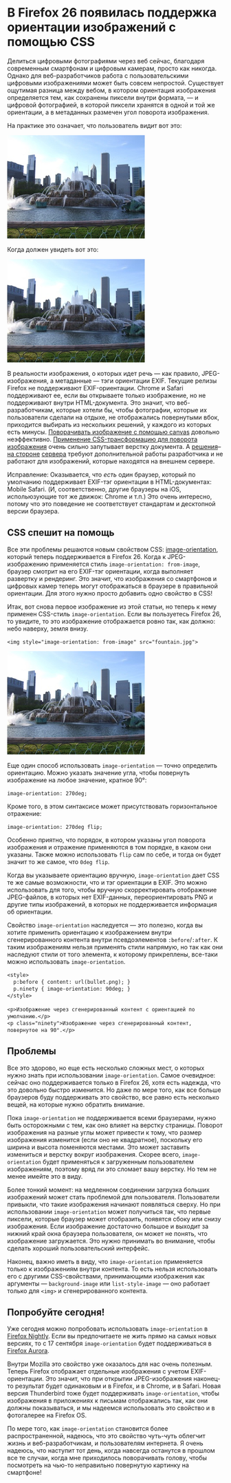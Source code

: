 # В Firefox 26 появилась поддержка ориентации изображений с помощью CSS

Делиться цифровыми фотографиями через веб сейчас, благодаря современным смартфонам
и цифровым камерам, просто как никогда. Однако для веб-разработчиков работа с
пользовательскими цифровыми изображениями может быть совсем непростой. Существует
ощутимая разница между вебом, в котором ориентация изображения определяется тем,
как сохранены пиксели внутри формата, — и цифровой фотографией, в которой пиксели
хранятся в одной и той же ориентации, а в метаданных размечен угол поворота
изображения.

На практике это означает, что пользователь видит вот это:

![With EXIF][1]

Когда должен увидеть вот это:

![Correct orientation][2]

В реальности изображения, о которых идет речь — как правило, JPEG-изображения, а
метаданные — тэги ориентации EXIF. Текущие релизы Firefox не поддерживают
EXIF-ориентации. Chrome и Safari поддерживают ее, если вы открываете только
изображение, но не поддерживают внутри HTML-документа. Это значит, что
веб-разработчикам, которые хотели бы, чтобы фотографии, которые их пользователи
сделали на отдыхе, не отображались повернутыми вбок, приходится выбирать из
нескольких решений, у каждого из которых есть минусы.
[Поворачивать изображение с помощью canvas][3] довольно неэффективно.
[Применение CSS-трансформацию для поворота изображения][4] очень сильно запутывает
верстку документа. А [решения][5]–[на стороне][6] [сервера][7] требуют дополнительной
работы разработчика и не работают для изображений, которые находятся на внешнем
сервере.

Исправление: Оказывается, что _есть_ один браузер, который по умолчанию поддерживает
EXIF-тэг ориентации в HTML-документах: Mobile Safari. (И, соответственно, другие
браузеры на iOS, испольюзующие тот же движок: Chrome и т.п.) Это очень интересно,
потому что это поведение не соответствует стандартам и десктопной версии браузера.

## CSS спешит на помощь

Все эти проблемы решаются новым свойством CSS: [image-orientation][8], который
теперь поддерживается в Firefox 26. Когда к JPEG-изображению применяется стиль
`image-orientation: from-image`, браузер смотрит на его EXIF-тэг ориентации,
когда выполняет развертку и рендеринг. Это значит, что изображения со смартфонов
и цифровых камер теперь могут отображаться в браузере в правильной ориентации.
Для этого нужно просто добавить одно свойство в CSS!

Итак, вот снова первое изображение из этой статьи, но теперь к нему применен
CSS-стиль `image-orientation`. Если вы пользуетесь Firefox 26, то увидите, то
это изображение отображается ровно так, как должно: небо наверху, земля внизу.

    <img style="image-orientation: from-image" src="fountain.jpg">

![With EXIF][1]

Еще один способ использовать `image-orientation` — точно определить ориентацию.
Можно указать значение угла, чтобы повернуть изображение на любое значение,
кратное 90°:

    image-orientation: 270deg;

Кроме того, в этом синтаксисе может присутствовать горизонтальное отражение:

    image-orientation: 270deg flip;

Особенно приятно, что порядок, в котором указаны угол поворота изображения и
отражение применяются в том порядке, в каком они указаны. Также можно использовать
`flip` сам по себе, и тогда он будет значит то же самое, что `0deg flip`.

Когда вы указываете ориентацию вручную, `image-orientation` дает CSS те же самые
возможности, что и тэг ориентации в EXIF. Это можно использовать для того, чтобы
вручную скорректировать отображение JPEG-файлов, в которых нет EXIF-данных,
переориентировать PNG и другие типы изображений, в которых не поддерживается
информация об ориентации.

Свойство `image-orientation` наследуется — это полезно, когда вы хотите применить
ориентацию к изображением внутри сгенерированного контента внутри псевдоэлементов
`:before`/`:after`. К таким изображениям нельзя применять стили напрямую, но так
как они наследуют стили от того элемента, к которому прикреплены, все-таки можно
использовать `image-orientation`.

    <style>
      p:before { content: url(bullet.png); }
      p.ninety { image-orientation: 90deg; }
    </style>

    <p>Изображение через сгенерированный контент с ориентацией по умолчанию.</p>
    <p class="ninety">Изображение через сгенерированный контент, повернутое на 90°.</p>

## Проблемы

Все это здорово, но еще есть несколько сложных мест, о которых нужно знать при
использовании `image-orientation`. Самое очевидное: сейчас оно поддерживается
только в Firefox 26, хотя есть надежда, что это довольно быстро изменится. Но
даже по мере того, как все больше браузеров буду поддерживать это свойство, все
равно есть несколько вещей, на которые нужно обратить внимание.

Пока `image-orientation` не поддерживается всеми браузерами, нужно быть
осторожными с тем, как оно влияет на верстку страницы. Поворот изображения на
разные углы может привести к тому, что размер изображения изменится (если оно не
квадратное), поскольку его ширина и высота поменяются местами. Это может заставить
измениться и верстку вокруг изображения. Скорее всего, `image-orientation` будет
применяться к загруженным пользователем изображениям, поэтому вряд ли это сломает
вашу верстку. Но тем не менее имейте это в виду.

Более тонкий момент: на медленном соединении загрузка больших изображений может
стать проблемой для пользователя. Пользователи привыкли, что такие изображения
начинают появляться сверху. Но при использовании `image-orientation` может
получиться так, что первые пиксели, которые браузер может отобразить, появятся
сбоку или снизу изображения. Если изображение достаточно большое и выходит за
нижний край окна браузера пользователя, он может не понять, что изображение
загружается. Это нужно принимать во внимание, чтобы сделать хороший
пользовательский интерфейс.

Наконец, важно иметь в виду, что `image-orientation` применяется только к
изображениям внутри контента. То есть нельзя использовать его с другими
CSS-свойствами, принимающими изображения как аргументы — `background-image`
или `list-style-image` — оно работает только для  `<img>` и сгенерированного
контента.

## Попробуйте сегодня!

Уже сегодня можно попробовать использовать `image-orientation` в [Firefox Nightly][9].
Если вы предпочитаете не жить прямо на самых новых версиях, то с 17 сентября
`image-orientation` будет поддерживаться в [Firefox Aurora][10].

Внутри Mozilla это свойство уже оказалось для нас очень полезным. Теперь Firefox
отображает отдельные изображения с учетом EXIF-ориентации. Это значит, что при
открытии JPEG-изображения наконец-то результат будет одинаковым и в Firefox, и в
Chrome, и в Safari. Новая версия Thunderbird тоже будет поддерживать
`image-orientation`, чтобы изображения в приложениях к письмам отображались так,
как они должны показываться, и мы надеемся использовать это свойство и в
фотогалерее на Firefox OS.

По мере того, как `image-orientation` становится более распространенной, надеюсь,
что это свойство чуть-чуть облегчит жизнь и веб-разработчикам, и пользователям
интернета. Я очень надеюсь, что наступит тот день, когда навсегда останутся в
прошлом все те случаи, когда мне приходилось поворачивать голову, чтобы посмотреть
на чью-то неправильно повернутую картинку на смартфоне!

   [1]: img/fountain-with-exif.jpg
   [2]: img/fountain.jpg
   [3]: http://stackoverflow.com/questions/7584794/accessing-jpeg-exif-rotation-data-in-javascript-on-the-client-side
   [4]: http://stackoverflow.com/questions/10810496/adjusting-parent-element-of-css-transformed-image-to-fit-twitter-bootstrap
   [5]: http://php.net/manual/en/book.exif.php
   [6]: http://exifr.rubyforge.org/api/
   [7]: http://drupalcontrib.org/api/drupal/contributions!imagecache_actions!autorotate!imagecache_autorotate.module/function/imagecache_autorotate_image/6
   [8]: http://dev.w3.org/csswg/css-images/#the-image-orientation
   [9]: http://nightly.mozilla.org/
   [10]: http://www.mozilla.org/en-US/firefox/aurora/
